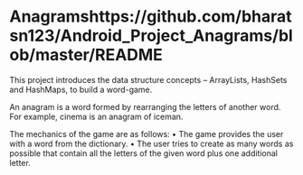 # Anagramshttps://github.com/bharatsn123/Android_Project_Anagrams/blob/master/README
This project introduces the data structure concepts – ArrayLists, HashSets
and HashMaps, to build a word-game.

An anagram is a word formed by rearranging the letters of another
word. For example, cinema is an anagram of iceman.

The mechanics of the game are as follows:
• The game provides the user with a word from the dictionary.
• The user tries to create as many words as possible that contain all the
letters of the given word plus one additional letter.

